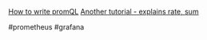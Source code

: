 [How to write promQL](https://www.youtube.com/watch?v=hvACEDjHQZE)
[Another tutorial - explains rate, sum](https://www.youtube.com/watch?v=t6jZUR-xYVM)


#prometheus #grafana
